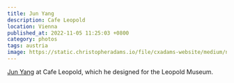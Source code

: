 ```yaml
---
title: Jun Yang
description: Cafe Leopold
location: Vienna
published_at: 2022-11-05 11:25:03 +0800
category: photos
tags: austria
image: https://static.christopheradams.io/file/cxadams-website/medium/nextcloud/Photos/Albums/2019/20190219-1552_Vienna_Leopold/20190219-1552_Vienna_Leopold_L1000755-0.jpg
---
```


[Jun Yang] at Cafe Leopold, which he designed for the Leopold Museum.

[Jun Yang]: http://junyang.info/
